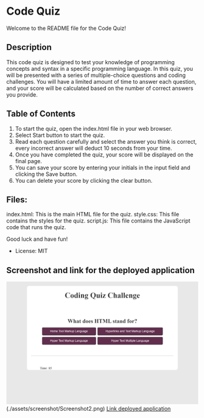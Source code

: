 # Code Quiz

Welcome to the README file for the Code Quiz!

## Description
This code quiz is designed to test your knowledge of programming concepts and syntax in a specific programming language. In this quiz, you will be presented with a series of multiple-choice questions and coding challenges. You will have a limited amount of time to answer each question, and your score will be calculated based on the number of correct answers you provide.

## Table of Contents 
1. To start the quiz, open the index.html file in your web browser.
2. Select Start button to start the quiz.
3. Read each question carefully and select the answer you think is correct, every incorrect answer will deduct 10 seconds from your time.
4. Once you have completed the quiz, your score will be displayed on the final page.
5. You can save your score by entering your initials in the input field and clicking the Save button.
6. You can delete your score by clicking the clear button.

## Files:
index.html: This is the main HTML file for the quiz.
style.css: This file contains the styles for the quiz.
script.js: This file contains the JavaScript code that runs the quiz.

Good luck and have fun!

- License: MIT

## Screenshot and link for the deployed application
![Screenshot of deployed application](./assets/screenshot/Screenshot1.png)(./assets/screenshot/Screenshot2.png)
[Link deployed application]()